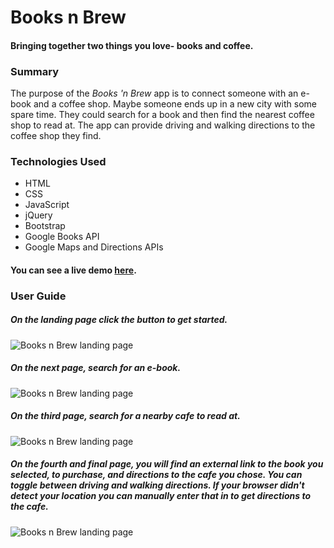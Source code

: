 # Books n Brew
#### Bringing together two things you love- books and coffee.

### Summary
The purpose of the *Books 'n Brew* app is to connect someone with an e-book and a coffee shop. Maybe someone ends up in a new city with some spare time. They could search for a book and then find the nearest coffee shop to read at. The app can provide driving and walking directions to the coffee shop they find.

### Technologies Used
- HTML
- CSS
- JavaScript
- jQuery
- Bootstrap
- Google Books API
- Google Maps and Directions APIs

#### You can see a live demo [here](https://preston206.github.io/books-n-brew/).

### User Guide
##### On the landing page click the button to get started.
![Books n Brew landing page](http://bprdev.io/img/booksnbrew/ss/landing-width1200.png)

##### On the next page, search for an e-book.
![Books n Brew landing page](http://bprdev.io/img/booksnbrew/ss/findBook-width1200.png)

##### On the third page, search for a nearby cafe to read at.
![Books n Brew landing page](http://bprdev.io/img/booksnbrew/ss/findShop-width1200.png)

##### On the fourth and final page, you will find an external link to the book you selected, to purchase, and directions to the cafe you chose. You can toggle between driving and walking directions. If your browser didn't detect your location you can manually enter that in to get directions to the cafe.
![Books n Brew landing page](http://bprdev.io/img/booksnbrew/ss/directions-width1200.png)

